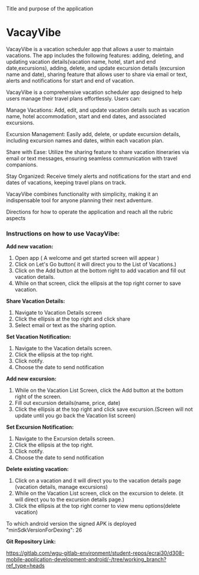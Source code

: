 
Title and purpose of the application

# **VacayVibe**

VacayVibe is a vacation scheduler app that allows a user to maintain vacations. The app includes the following features: adding, deleting, and updating vacation details(vacation name, hotel, start and end date,excursions), adding, delete, and update excursion details (excursion name and date), sharing feature that allows user to share via email or text, alerts and notifications for start and end of vacation. 

VacayVibe is a comprehensive vacation scheduler app designed to help users manage their travel plans effortlessly. Users can:

Manage Vacations: Add, edit, and update vacation details such as vacation name, hotel accommodation, start and end dates, and associated excursions.

Excursion Management: Easily add, delete, or update excursion details, including excursion names and dates, within each vacation plan.

Share with Ease: Utilize the sharing feature to share vacation itineraries via email or text messages, ensuring seamless communication with travel companions.

Stay Organized: Receive timely alerts and notifications for the start and end dates of vacations, keeping travel plans on track.

VacayVibe combines functionality with simplicity, making it an indispensable tool for anyone planning their next adventure.





Directions for how to operate the application and reach all the rubric aspects

### Instructions on how to use VacayVibe:

**Add new vacation:**
1. Open app ( A welcome and get started screen will appear )
2. Click on Let's Go button( it will direct you to the List of Vacations.)
3. Click on the Add button at the bottom right to add vacation and fill out vacation details.
4. While on that screen, click the ellipsis at the top right corner to save vacation.

**Share Vacation Details:**
1. Navigate to Vacation Details screen
2. Click the ellipsis at the top right and click share
3. Select email or text as the sharing option. 

**Set Vacation Notification:**
1. Navigate to the Vacation details screen.
2. Click the ellipsis at the top right.
3. Click notify.
4. Choose the date to send notification

**Add new excursion:**
1. While on the Vacation List Screen, click the Add button at the bottom right of the screen. 
2. Fill out excursion details(name, price, date)
3. Click the ellipsis at the top right and click save excursion.(Screen will not update until you go back the Vacation list screen)

**Set Excursion Notification:**
1. Navigate to the Excursion details screen.
2. Click the ellipsis at the top right.
3. Click notify.
4. Choose the date to send notification


**Delete existing vacation:**
1. Click on a vacation and it will direct you to the vacation details page (vacation details, manage excursions)
2. While on the Vacation List screen, click on the excursion to delete. (it will direct you to the excursion details page.)
3. Click the ellipsis at the top right corner to view menu options(delete vacation)



To which android version the signed APK is deployed
  "minSdkVersionForDexing": 26


**Git Repository Link:**

  https://gitlab.com/wgu-gitlab-environment/student-repos/ecrai30/d308-mobile-application-development-android/-/tree/working_branch?ref_type=heads 



